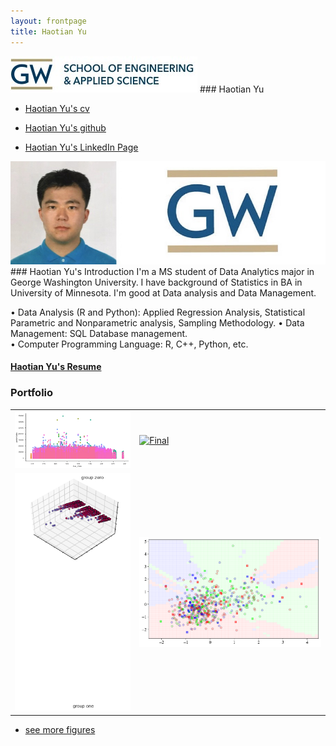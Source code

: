 ```yaml
---
layout: frontpage
title: Haotian Yu
---  
```


 <img src="seas.jpg" alt="seas" title="seas"/>
### Haotian Yu


 
<div class="navbar">
  <div class="navbar-inner">
       <ul class="nav">
          <li><a href="https://github.com/HaotianYu123/HaotianYu123.github.io/blob/master/assets/YHT_Resume.pdf">Haotian Yu's cv</a></li>
       </ul>
       <ul class="nav1">
          <li><a href="https://github.com/bsharvey">Haotian Yu's github</a></li>
       </ul>
       <ul class="nav2">
          <li><a href="https://www.linkedin.com/in/haotian-yu-ab954b120/">Haotian Yu's LinkedIn Page</a></li>
      </ul>
  </div>
</div>
 <img src="YHT_Pict.jpg" alt="Haotian Yu" title="Haotian Yu"/>
### Haotian Yu's Introduction
I'm a MS student of Data Analytics major in George Washington University. I have background of Statistics in BA in University of Minnesota. I'm good at Data analysis and Data Management.

•	Data Analysis (R and Python): Applied Regression Analysis, Statistical Parametric and Nonparametric analysis, Sampling Methodology.
•	Data Management: SQL Database management.   
•	Computer Programming Language: R, C++, Python, etc.

#### [Haotian Yu's Resume](https://github.com/HaotianYu123/HaotianYu123.github.io/blob/master/assets/YHT_Resume.pdf)


### <a name="Portfolio"></a>Portfolio

<table class="wide">

<tr>
  <td class="left">
    <a href="pages/publpics/Final.html">
        <img src="assets/publpics/Final.png" alt="Final" title="Final"/>
    </a>
  </td>
  <td class="right">
    <a href="pages/publpics/Final.html">
        <img src="assets/publpics/Final2.PNG" alt="Final" title="Final"/>
    </a>
  </td>
</tr>


<tr>
  <td class="left">
    <a href="pages/publpics/Fianl.html">
        <img src="assets/publpics/Final3.png" alt="Final" title="Final"/>
    </a>
  </td>
  <td class="right">
    <a href="pages/publpics/HW2.html">
        <img src="assets/publpics/HW2.png" alt="HW2" title="HW2"/>
    </a>
  </td>
</tr>
</table>

<div class="navbar">
  <div class="navbar-inner">
      <ul class="nav">
          <li><a href="morefigs.html">see more figures</a></li>
      </ul>
  </div>
</div>
